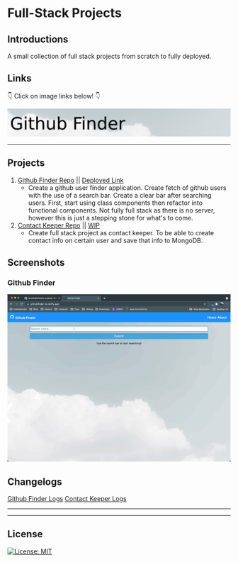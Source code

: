 # Full-Stack Projects

## Introductions
A small collection of full stack projects from scratch to fully deployed.

## Links
👇 Click on image links below! 👇

[![Github Finder](assets/githubfinder-splash.png)](https://githubfinder-ts.netlify.app/)

---

## Projects
<!-- GITHUB FINDER -->
[github-finder]: https://github.com/jsoomie/fullstack-projects/tree/main/github-finder
[github-finder-deployed]: https://githubfinder-ts.netlify.app/

<!-- CONTACT KEEPER -->
[contact-keeper]: https://github.com/jsoomie/fullstack-projects/tree/main/contact-keeper
[contact-keeper-deployed]: #

1. [Github Finder Repo][github-finder] || [Deployed Link][github-finder-deployed]
     - Create a github user finder application. Create fetch of github users with the use of a search bar. Create a clear bar after searching users. First, start using class components then refactor into functional components. Not fully full stack as there is no server, however this is just a stepping stone for what's to come.
2. [Contact Keeper Repo][contact-keeper] || [WIP][contact-keeper-deployed]
   -  Create full stack project as contact keeper. To be able to create contact info on certain user and save that info to MongoDB.

## Screenshots
### Github Finder
![Github Finder](assets/githubfinder-screen.gif)

## Changelogs 
[Github Finder Logs](https://github.com/jsoomie/fullstack-projects/blob/main/github-finder/README.md)
[Contact Keeper Logs](https://github.com/jsoomie/fullstack-projects/blob/main/contact-keeper/README.md)

---
---

## License
[![License: MIT](https://img.shields.io/badge/License-MIT-yellow.svg)](LICENSE)